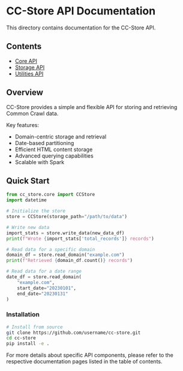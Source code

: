 # CC-Store API Documentation

This directory contains documentation for the CC-Store API.

## Contents

- [Core API](core.md)
- [Storage API](storage.md)
- [Utilities API](utilities.md)

## Overview

CC-Store provides a simple and flexible API for storing and retrieving Common Crawl data.

Key features:
- Domain-centric storage and retrieval
- Date-based partitioning
- Efficient HTML content storage
- Advanced querying capabilities
- Scalable with Spark

## Quick Start

```python
from cc_store.core import CCStore
import datetime

# Initialize the store
store = CCStore(storage_path="/path/to/data")

# Write new data
import_stats = store.write_data(new_data_df)
print(f"Wrote {import_stats['total_records']} records")

# Read data for a specific domain
domain_df = store.read_domain("example.com")
print(f"Retrieved {domain_df.count()} records")

# Read data for a date range
date_df = store.read_domain(
    "example.com",
    start_date="20230101",
    end_date="20230131"
)
```

### Installation

```bash
# Install from source
git clone https://github.com/username/cc-store.git
cd cc-store
pip install -e .
```

For more details about specific API components, please refer to the respective documentation pages listed in the table of contents. 